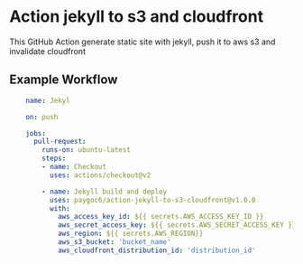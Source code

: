 # Action jekyll to s3 and cloudfront
This GitHub Action generate static site with jekyll, push it to aws s3 and invalidate cloudfront


## Example Workflow
```yaml
    name: Jekyl

    on: push

    jobs:
      pull-request:
        runs-on: ubuntu-latest
        steps:
        - name: Checkout
          uses: actions/checkout@v2

        - name: Jekyll build and deploy
          uses: paygoc6/action-jekyll-to-s3-cloudfront@v1.0.0
          with:
            aws_access_key_id: ${{ secrets.AWS_ACCESS_KEY_ID }}
            aws_secret_access_key: ${{ secrets.AWS_SECRET_ACCESS_KEY }}
            aws_region: ${{ secrets.AWS_REGION}}
            aws_s3_bucket: 'bucket_name'
            aws_cloudfront_distribution_id: 'distribution_id'
```

